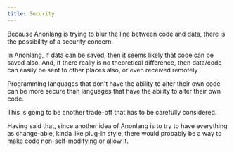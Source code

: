 ```yaml
---
title: Security
---
```

Because Anonlang is trying to blur the line between code and data, there is the possibility of a security concern.

In Anonlang, if data can be saved, then it seems likely that code can be saved also. And, if there really is no theoretical difference, then data/code can easily be sent to other places also, or even received remotely

Programming languages that don't have the ability to alter their own code can be more secure than languages that have the ability to alter their own code.

This is going to be another trade-off that has to be carefully considered.

Having said that, since another idea of Anonlang is to try to have everything as change-able, kinda like plug-in style, there would probably be a way to make code non-self-modifying or allow it.
